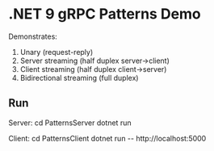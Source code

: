 # .NET 9 gRPC Patterns Demo

Demonstrates:
1) Unary (request-reply)
2) Server streaming (half duplex server->client)
3) Client streaming (half duplex client->server)
4) Bidirectional streaming (full duplex)

## Run
Server:
  cd PatternsServer
  dotnet run

Client:
  cd PatternsClient
  dotnet run -- http://localhost:5000
